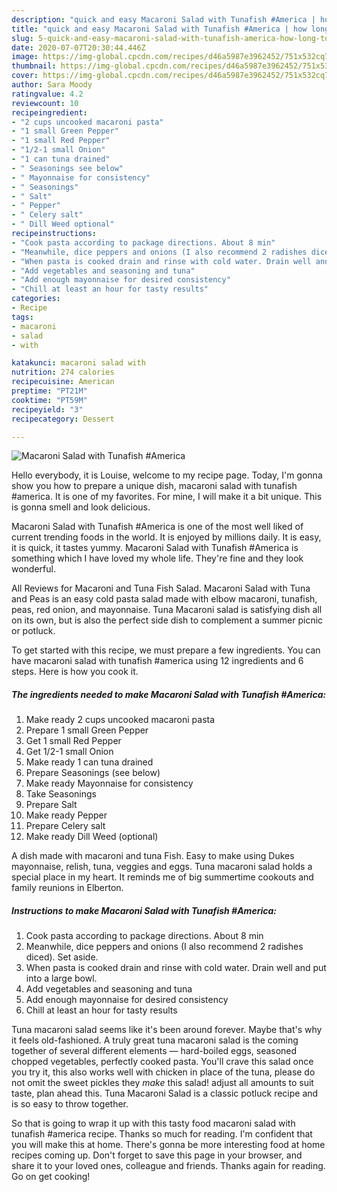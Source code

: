 ```yaml
---
description: "quick and easy Macaroni Salad with Tunafish #America | how long to cook Macaroni Salad with Tunafish #America"
title: "quick and easy Macaroni Salad with Tunafish #America | how long to cook Macaroni Salad with Tunafish #America"
slug: 5-quick-and-easy-macaroni-salad-with-tunafish-america-how-long-to-cook-macaroni-salad-with-tunafish-america
date: 2020-07-07T20:30:44.446Z
image: https://img-global.cpcdn.com/recipes/d46a5987e3962452/751x532cq70/macaroni-salad-with-tunafish-america-recipe-main-photo.jpg
thumbnail: https://img-global.cpcdn.com/recipes/d46a5987e3962452/751x532cq70/macaroni-salad-with-tunafish-america-recipe-main-photo.jpg
cover: https://img-global.cpcdn.com/recipes/d46a5987e3962452/751x532cq70/macaroni-salad-with-tunafish-america-recipe-main-photo.jpg
author: Sara Moody
ratingvalue: 4.2
reviewcount: 10
recipeingredient:
- "2 cups uncooked macaroni pasta"
- "1 small Green Pepper"
- "1 small Red Pepper"
- "1/2-1 small Onion"
- "1 can tuna drained"
- " Seasonings see below"
- " Mayonnaise for consistency"
- " Seasonings"
- " Salt"
- " Pepper"
- " Celery salt"
- " Dill Weed optional"
recipeinstructions:
- "Cook pasta according to package directions. About 8 min"
- "Meanwhile, dice peppers and onions (I also recommend 2 radishes diced). Set aside."
- "When pasta is cooked drain and rinse with cold water. Drain well and put into a large bowl."
- "Add vegetables and seasoning and tuna"
- "Add enough mayonnaise for desired consistency"
- "Chill at least an hour for tasty results"
categories:
- Recipe
tags:
- macaroni
- salad
- with

katakunci: macaroni salad with 
nutrition: 274 calories
recipecuisine: American
preptime: "PT21M"
cooktime: "PT59M"
recipeyield: "3"
recipecategory: Dessert

---
```



![Macaroni Salad with Tunafish #America](https://img-global.cpcdn.com/recipes/d46a5987e3962452/751x532cq70/macaroni-salad-with-tunafish-america-recipe-main-photo.jpg)

Hello everybody, it is Louise, welcome to my recipe page. Today, I'm gonna show you how to prepare a unique dish, macaroni salad with tunafish #america. It is one of my favorites. For mine, I will make it a bit unique. This is gonna smell and look delicious.

Macaroni Salad with Tunafish #America is one of the most well liked of current trending foods in the world. It is enjoyed by millions daily. It is easy, it is quick, it tastes yummy. Macaroni Salad with Tunafish #America is something which I have loved my whole life. They're fine and they look wonderful.

All Reviews for Macaroni and Tuna Fish Salad. Macaroni Salad with Tuna and Peas is an easy cold pasta salad made with elbow macaroni, tunafish, peas, red onion, and mayonnaise. Tuna Macaroni salad is satisfying dish all on its own, but is also the perfect side dish to complement a summer picnic or potluck.


To get started with this recipe, we must prepare a few ingredients. You can have macaroni salad with tunafish #america using 12 ingredients and 6 steps. Here is how you cook it.

<!--inarticleads1-->

##### The ingredients needed to make Macaroni Salad with Tunafish #America:

1. Make ready 2 cups uncooked macaroni pasta
1. Prepare 1 small Green Pepper
1. Get 1 small Red Pepper
1. Get 1/2-1 small Onion
1. Make ready 1 can tuna drained
1. Prepare  Seasonings (see below)
1. Make ready  Mayonnaise for consistency
1. Take  Seasonings
1. Prepare  Salt
1. Make ready  Pepper
1. Prepare  Celery salt
1. Make ready  Dill Weed (optional)


A dish made with macaroni and tuna Fish. Easy to make using Dukes mayonnaise, relish, tuna, veggies and eggs. Tuna macaroni salad holds a special place in my heart. It reminds me of big summertime cookouts and family reunions in Elberton. 

<!--inarticleads2-->

##### Instructions to make Macaroni Salad with Tunafish #America:

1. Cook pasta according to package directions. About 8 min
1. Meanwhile, dice peppers and onions (I also recommend 2 radishes diced). Set aside.
1. When pasta is cooked drain and rinse with cold water. Drain well and put into a large bowl.
1. Add vegetables and seasoning and tuna
1. Add enough mayonnaise for desired consistency
1. Chill at least an hour for tasty results


Tuna macaroni salad seems like it&#39;s been around forever. Maybe that&#39;s why it feels old-fashioned. A truly great tuna macaroni salad is the coming together of several different elements — hard-boiled eggs, seasoned chopped vegetables, perfectly cooked pasta. You&#39;ll crave this salad once you try it, this also works well with chicken in place of the tuna, please do not omit the sweet pickles they *make* this salad! adjust all amounts to suit taste, plan ahead this. Tuna Macaroni Salad is a classic potluck recipe and is so easy to throw together. 

So that is going to wrap it up with this tasty food macaroni salad with tunafish #america recipe. Thanks so much for reading. I'm confident that you will make this at home. There's gonna be more interesting food at home recipes coming up. Don't forget to save this page in your browser, and share it to your loved ones, colleague and friends. Thanks again for reading. Go on get cooking!
